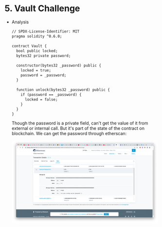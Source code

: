 # 5. Vault Challenge
* Analysis

  ```
  // SPDX-License-Identifier: MIT
  pragma solidity ^0.6.0;

  contract Vault {
    bool public locked;
    bytes32 private password;

    constructor(bytes32 _password) public {
      locked = true;
      password = _password;
    }

    function unlock(bytes32 _password) public {
      if (password == _password) {
        locked = false;
      }
    }
  }
  ```

  Though the password is a private field, can't get the value of it from external or internal call. But it's part of the state of the contract on blockchain. We can get the password through etherscan:

  ![alt etherscan](./GetPrivatePropertyFromState.png "State Value")